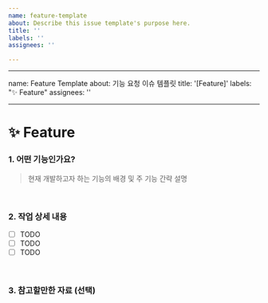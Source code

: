 ```yaml
---
name: feature-template
about: Describe this issue template's purpose here.
title: ''
labels: ''
assignees: ''

---
```


---
name: Feature Template
about: 기능 요청 이슈 템플릿
title: '[Feature]'
labels: "✨ Feature"
assignees: ''

---

# ✨ Feature

### 1. 어떤 기능인가요?
> 현재 개발하고자 하는 기능의 배경 및 주 기능 간략 설명

<br>

### 2. 작업 상세 내용
- [ ] TODO
- [ ] TODO
- [ ] TODO

<br>

### 3. 참고할만한 자료 (선택)
